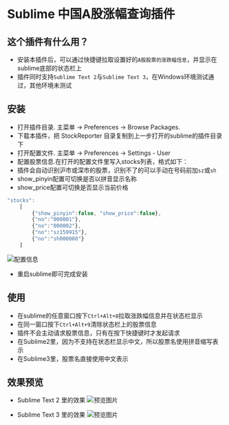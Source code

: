 ﻿Sublime 中国A股涨幅查询插件
========

## 这个插件有什么用？
- 安装本插件后，可以通过快捷键拉取设置好的`A股股票的涨跌幅信息`，并显示在sublime底部的状态栏上
- 插件同时支持`Sublime Text 2`与`Sublime Text 3`，在Windows环境测试通过，其他环境未测试

## 安装
- 打开插件目录. 主菜单 -> Preferences -> Browse Packages.
- 下载本插件，把 StockReporter 目录复制到上一步打开的sublime的插件目录下
- 打开配置文件. 主菜单 -> Preferences -> Settings - User
- 配置股票信息.在打开的配置文件里写入stocks列表，格式如下：
- 插件会自动识别沪市或深市的股票，识别不了的可以手动在号码前加`sz`或`sh`
- show_pinyin配置可切换是否以拼音显示名称
- show_price配置可切换是否显示当前价格
```javascript
"stocks":
    [
        {"show_pinyin":false, "show_price":false},
        {"no":"000001"},
        {"no":"000002"},
        {"no":"sz159915"},
        {"no":"sh000008"}
    ]
```
![配置信息](ScreenShotConfig.png)
- 重启sublime即可完成安装

## 使用
- 在sublime的任意窗口按下`Ctrl+Alt+8`拉取涨跌幅信息并在状态栏显示
- 在同一窗口按下`Ctrl+Alt+9`清除状态栏上的股票信息
- 插件不会主动请求股票信息，只有在按下快捷键时才发起请求
- 在Sublime2里，因为不支持在状态栏显示中文，所以股票名使用拼音缩写表示
- 在Sublime3里，股票名直接使用中文表示

## 效果预览
- Sublime Text 2 里的效果
![预览图片](ScreenShot_sublime2.png)

- Sublime Text 3 里的效果
![预览图片](ScreenShot_sublime3.png)

